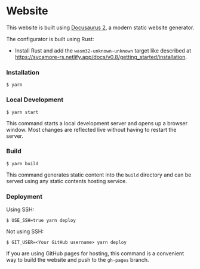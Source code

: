 # Website

This website is built using [Docusaurus 2](https://docusaurus.io/), a modern static website generator.

The configurator is built using Rust:

- Install Rust and add the `wasm32-unknown-unknown` target like described at <https://sycamore-rs.netlify.app/docs/v0.8/getting_started/installation>.

### Installation

```
$ yarn
```

### Local Development

```
$ yarn start
```

This command starts a local development server and opens up a browser window. Most changes are reflected live without having to restart the server.

### Build

```
$ yarn build
```

This command generates static content into the `build` directory and can be served using any static contents hosting service.

### Deployment

Using SSH:

```
$ USE_SSH=true yarn deploy
```

Not using SSH:

```
$ GIT_USER=<Your GitHub username> yarn deploy
```

If you are using GitHub pages for hosting, this command is a convenient way to build the website and push to the `gh-pages` branch.
